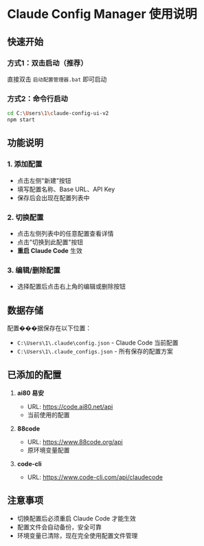 # Claude Config Manager 使用说明

## 快速开始

### 方式1：双击启动（推荐）
直接双击 `启动配置管理器.bat` 即可启动

### 方式2：命令行启动
```bash
cd C:\Users\1\claude-config-ui-v2
npm start
```

## 功能说明

### 1. 添加配置
- 点击左侧"新建"按钮
- 填写配置名称、Base URL、API Key
- 保存后会出现在配置列表中

### 2. 切换配置
- 点击左侧列表中的任意配置查看详情
- 点击"切换到此配置"按钮
- **重启 Claude Code** 生效

### 3. 编辑/删除配置
- 选择配置后点击右上角的编辑或删除按钮

## 数据存储

配置���据保存在以下位置：
- `C:\Users\1\.claude\config.json` - Claude Code 当前配置
- `C:\Users\1\.claude_configs.json` - 所有保存的配置方案

## 已添加的配置

1. **ai80 易安**
   - URL: https://code.ai80.net/api
   - 当前使用的配置

2. **88code**
   - URL: https://www.88code.org/api
   - 原环境变量配置

3. **code-cli**
   - URL: https://www.code-cli.com/api/claudecode

## 注意事项

- 切换配置后必须重启 Claude Code 才能生效
- 配置文件会自动备份，安全可靠
- 环境变量已清除，现在完全使用配置文件管理
